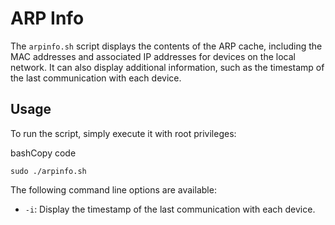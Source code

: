 # ARP Info 
The `arpinfo.sh` script displays the contents of the ARP cache, including the MAC addresses and associated IP addresses for devices on the local network. It can also display additional information, such as the timestamp of the last communication with each device.

## Usage

To run the script, simply execute it with root privileges:

bashCopy code

`sudo ./arpinfo.sh` 

The following command line options are available:

-   `-i`: Display the timestamp of the last communication with each device.


